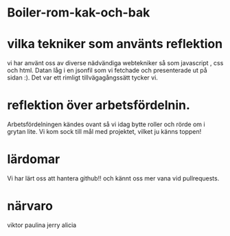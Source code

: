 # Boiler-rom-kak-och-bak

# vilka tekniker som använts reflektion
vi har använt oss av diverse nädvändiga webtekniker så som javascript , css och html.
Datan låg i en jsonfil som vi fetchade och presenterade ut på sidan :).
Det var ett rimligt tillvägagångssätt tycker vi.

# reflektion över arbetsfördelnin.
Arbetsfördelningen kändes ovant så vi idag bytte roller och rörde om i grytan lite. Vi kom sock till mål med projektet, vilket ju känns toppen!

# lärdomar
Vi har lärt oss att hantera github!! och kännt oss mer vana vid pullrequests.

# närvaro
viktor
paulina
jerry
alicia
